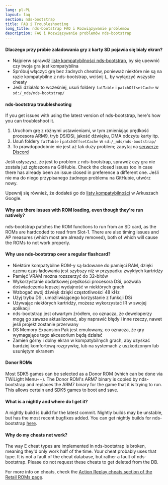 ```yaml
---
lang: pl-PL
layout: faq
section: nds-bootstrap
title: FAQ i Troubleshooting
long_title: nds-bootstrap FAQ i Rozwiązywanie problemów
description: FAQ i Rozwiązywanie problemów nds-bootstrap
---
```


#### Dlaczego przy próbie załadowania gry z karty SD pojawia się biały ekran?
- Najpierw sprawdź [listę kompatybilności nds-bootstrap](https://docs.google.com/spreadsheets/d/1LRTkXOUXraTMjg1eedz_f7b5jiuyMv2x6e_jY_nyHSc/htmlview#gid=0), by się upewnić czy twoja gra jest kompatybilna
- Spróbuj włączyć grę bez żadnych cheatów, ponieważ niektóre nie są na razie kompatybilne z nds-bootstrap, wciśnij <kbd class="l">L</kbd>, by wyłączyć wszystie cheaty
- Jeśli działało to wcześniej, usuń foldery `fatTable` i `patchOffsetCache` w `sd:/_nds/nds-bootstrap/`

#### nds-bootstrap troubleshooting
If you get issues with using the latest version of nds-bootstrap, here's how you can troubleshoot it.

1. Uruchom grę z różnymi ustawieniami, w tym zmieniając prędkość procesora ARM9, tryb DS/DSi, jakość dźwięku, DMA odczytu karty itp.
2. Usuń foldery `fatTable` i `patchOffsetCache` w `sd:/_nds/nds-bootstrap/`
3. To prawdopodobnie nie jest aż tak duży problem; zapytaj na [serwerze Discord](https://discord.gg/yD3spjv)

Jeśli usłyszysz, że jest to problem z nds-bootstrap, sprawdź czy gra nie została już zgłoszona na GitHubie. Check the closed issues too in case there has already been an issue closed in preference a different one. Jeśli nie ma do niego przypisanego żadnego problemu na GitHubie, utwórz nowy.

Upewnij się również, że dodałeś go do [listy kompatybilności](https://wiki.ds-homebrew.com/nds-bootstrap/testing) w Arkuszach Google.

#### Why are there issues with ROM loading, even though they're run natively?
nds-bootstrap patches the ROM functions to run from an SD card, as the ROMs are hardcoded to read from Slot-1. There are also timing issues and AP measures (which most are already removed), both of which will cause the ROMs to not work properly.

#### Why use nds-bootstrap over a regular flashcard?
- Niektóre kompatybilne ROM-y są ładowane do pamięci RAM, dzięki czemu czas ładowania jest szybszy niż w przypadku zwykłych kartridży
- Pamięć VRAM można rozszerzyć do 32-bitów
- Wykorzystanie dodatkowej prędkości procesora DSi, pozwala doświadczenia lepszej wydajność w niektórych grach
- Wzbogać swój dźwięk dzięki częstotliwości 48 kHz
- Użyj trybu DSi, umożliwiającego korzystanie z funkcji DSi
- Używając niektórych kartridży, możesz wykorzystać IR w swojej aplikacji
- nds-bootstrap jest otwartym źródłem, co oznacza, że deweloperzy mogą go zawsze aktualizować, aby naprawić błędy i inne rzeczy, nawet jeśli projekt zostanie przerwany
- DS Memory Expansion Pak jest emulowany, co oznacza, że gry wymagające tego akcesorium będą działać
- Zamień górny i dolny ekran w kompatybilnych grach, aby uzyskać bardziej komfortową rozgrywkę, lub na systemach z uszkodzonym lub usuniętym ekranem

#### Donor ROMs
Most SDK5 games can be selected as a Donor ROM (which can be done via TWiLight Menu++). The Donor ROM's ARM7 binary is copied by nds-bootstrap and replaces the ARM7 binary for the game that it is trying to run. This allows certain and SDK5 games to boot and save.

#### What is a nightly and where do I get it?
A nightly build is build for the latest commit. Nightly builds may be unstable, but has the most recent bugfixes added. You can get nightly builds for nds-bootstrap [here](https://github.com/TWLBot/Builds/raw/master/nds-bootstrap.7z).

#### Why do my cheats not work?
The way E cheat types are implemented in nds-bootstrap is broken, meaning they'd only work half of the time. Your cheat probably uses that type. It is not a fault of the cheat database, but rather a fault of nds-bootstrap. Please do not request these cheats to get deleted from the DB.

For more info on cheats, check the [Action Replay cheats section of the Retail ROMs page](https://wiki.ds-homebrew.com/ds-index/retail-roms#action-replay-cheats).


